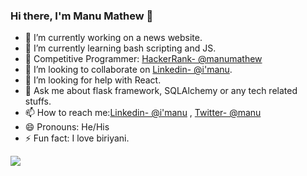 ### Hi there, I'm Manu Mathew 👋


- 🔭 I’m currently working on a news website.
- 🌱 I’m currently learning bash scripting and JS.
- 🔲 Competitive Programmer: [HackerRank- @manumathew](https://www.hackerrank.com/manu1997) 
- 👯 I’m looking to collaborate on [Linkedin- @i'manu](https://www.linkedin.com/in/manu-mathew-b75712142/).
- 🤔 I’m looking for help with React.
- 💬 Ask me about flask framework, SQLAlchemy or any tech related stuffs.
- 📫 How to reach me:[Linkedin- @i'manu](https://www.linkedin.com/in/manu-mathew-b75712142/) , [Twitter- @manu](https://twitter.com/ManuMat55127213)
- 😄 Pronouns: He/His
- ⚡ Fun fact: I love biriyani.

<img src='https://github-readme-stats.vercel.app/api?username=Augustine97&&show_icons=true&title_color=ffffff&icon_color=bb2acf&text_color=daf7dc&bg_color=050100 '>






 
